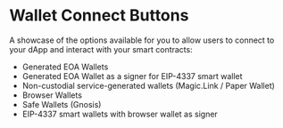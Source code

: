 # Wallet Connect Buttons

A showcase of the options available for you to allow users to connect to your dApp and interact with your smart contracts:

- Generated EOA Wallets
- Generated EOA Wallet as a signer for EIP-4337 smart wallet
- Non-custodial service-generated wallets (Magic.Link / Paper Wallet)
- Browser Wallets
- Safe Wallets (Gnosis)
- EIP-4337 smart wallets with browser wallet as signer
